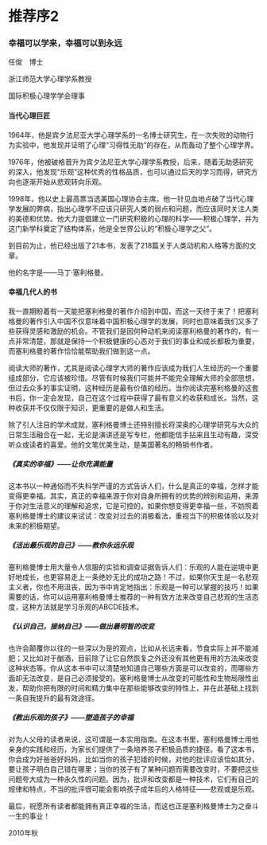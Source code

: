 # 推荐序2

### 幸福可以学来，幸福可以到永远

任俊　博士

浙江师范大学心理学系教授

国际积极心理学学会理事

#### 当代心理巨匠

1964年，他是宾夕法尼亚大学心理学系的一名博士研究生，在一次失败的动物行为实验中，他发现并证明了心理“习得性无助”的存在，从而轰动了整个心理学界。

1976年，他被破格晋升为宾夕法尼亚大学心理学系教授，后来，随着无助感研究的深入，他发现“乐观”这种优秀的性格品质，也可以通过后天的学习而得，研究方向也逐渐开始从悲观转向乐观。

1998年，他以史上最高票当选美国心理协会主席。他一针见血地点破了当代心理学发展的弊病，指出心理学不应该只研究人类的弱点和问题，而应该同时关注人类的美德和优势。他大力提倡建立一门研究积极的心理的科学——积极心理学，并为这门新学科奠定了结构体系，他是全世界公认的“积极心理学之父”。

到目前为止，他已经出版了21本书，发表了218篇关于人类动机和人格等方面的文章。

他的名字是——马丁·塞利格曼。

#### 幸福几代人的书

我一直期盼着有一天能把塞利格曼的著作介绍到中国，而这一天终于来了！把塞利格曼的著作引入中国不仅意味着中国积极心理学的发展，同时也意味着我们又多了些获得灵感和激励的机会。不管我们是因何种动机来阅读塞利格曼的著作的，有一点非常清楚，那就是保持一个积极健康的心态对于我们的事业和成长都极为重要，而塞利格曼的著作恰恰能帮助我们做到这一点。

阅读大师的著作，尤其是阅读心理学大师的著作应该成为我们人生经历的一个重要组成部分，它应该被珍惜。尽管有时候我们可能并不能完全理解大师的全部思想，但过去众多的事实证明，这种经历是最有价值的经历。当你阅读完塞利格曼的这套书后，你一定会发现，自己在这个过程中获得了最有意义的收获和成长。当然，这种收获并不仅仅限于知识，更重要的是做人和生活。

除了引人注目的学术成就，塞利格曼博士还特别擅长将深奥的心理学研究与大众的日常生活融合在一起，无论是演讲还是写专栏，他都能信手拈来且生动有趣，深受听众或读者的喜爱。他的文笔优美生动，是美国著名的畅销书作者。

##### 《真实的幸福》——让你充满能量

这本书以一种通俗而不失科学严谨的方式告诉人们，什么是真正的幸福，怎样才能变得更幸福。其实，真正的幸福来源于你对自身所拥有的优势的辨别和运用，来源于你对生活意义的理解和追求，它是可控的。如果你想变得更幸福一些，不妨照着塞利格曼博士的建议来试试：改变对过去的消极看法，重视当下的积极体验以及对未来的积极期望。

##### 《活出最乐观的自己》——教你永远乐观

塞利格曼博士用大量令人信服的实验和调查证据告诉人们：乐观的人能在逆境中更好地成长，也更容易走上一条绝妙无比的成功之路！不过，如果你天生是一名悲观主义者，你也不用沮丧，因为书中肯定地指出：乐观是一种可以掌握的技巧！如果需要的话，你可以运用塞利格曼博士推荐的一种有效方法来改变自己悲观的生活态度，这种方法就是学习乐观的ABCDE技术。

##### 《认识自己，接纳自己》——做出最明智的改变

也许会颠覆你以往的一些深以为是的观点，比如从长远来看，节食实际上并不能减肥；又比如对于酗酒，目前除了让它自然恢复之外还没有其他更有用的方法来改变这种状态等。你从这本书中可以清楚地知道自己哪些方面是可以改变的，而哪些方面却无法改变，是自己必须接受的。塞利格曼博士从改变的可能性和生物局限性出发，帮助你把有限的时间和精力集中在那些能够改变的特性上，并在此基础上找到一条自我提升的最有效途径。

##### 《教出乐观的孩子》——塑造孩子的幸福

对为人父母的读者来说，这可谓是一本实用指南。在这本书里，塞利格曼博士用他亲身的实践和经历，为家长们提供了一条培养孩子积极品质的捷径。看了这本书，你会成为好爸爸好妈妈，比如当你的孩子犯错的时候，对他的批评应该恰如其分，要让孩子明白自己错在哪里；当你的孩子有了某种问题而需要改变时，不要把这些问题夸大成为一种永久性的问题。因为，批评和改变都是一种技术，它们有自己的规律和特点，不当的批评很可能会影响孩子成年后的人格特征——悲观或是乐观。

最后，祝愿所有读者都能拥有真正幸福的生活，而这也正是塞利格曼博士为之奋斗一生的事业！

2010年秋